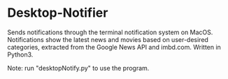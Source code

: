 # Desktop-Notifier
Sends notifications through the terminal notification system on MacOS. Notifications show the latest news and movies based on user-desired categories, extracted from the Google News API and imbd.com. Written in Python3.

Note: run "desktopNotify.py" to use the program. 
